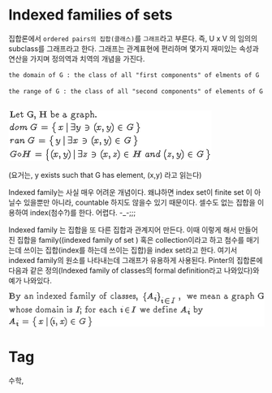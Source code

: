 Indexed families of sets
=========================

집합론에서 ```ordered pairs의 집합(클래스)```를 ```그래프```라고 부른다. 즉, U x V 의 임의의 subclass를 그래프라고 한다. 그래프는 관계표현에 편리하며 몇가지 재미있는 속성과 연산을 가지며 정의역과 치역의 개념을 가진다.

```
the domain of G : the class of all "first components" of elments of G

the range of G : the class of all "second components" of elements of G
```


<br/>
<img src="_img/graph-domain-range.gif" />

(요거는, y exists such that G has element, (x,y) 라고 읽는다)


Indexed family는 사실 매우 어려운 개념이다. 왜냐하면 index set이 finite set 이 아닐수 있을뿐만 아니라, countable 하지도 않을수 있기 때문이다. 셀수도 없는 집합을 이용하여 index(첨수?)를 한다. 어렵다. -_-;;;

Indexed family 는 집합을 또 다른 집합과 관계지어 만든다. 이때 이렇게 해서 만들어진 집합을 family((indexed family of set ) 혹은 collection이라고 하고 첨수를 매기는데 쓰이는 집합(index를 하는데 쓰이는 집합)을 index set라고 한다. 여기서 indexed family의 원소를 나타내는데 그래프가 유용하게 사용된다. Pinter의 집합론에 다음과 같은 정의(Indexed family of classes의 formal definition라고 나와있다)와 예가 나와있다.

<img src="_img/indexed-family.gif" />

Tag
====
수학,